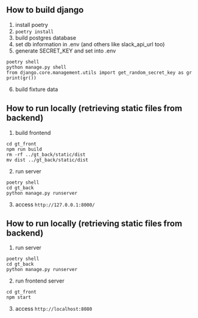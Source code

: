 ## How to build django

1. install poetry
2. `poetry install`
3. build postgres database
4. set db information in .env (and others like slack_api_url too)
5. generate SECRET_KEY and set into .env
```
poetry shell
python manage.py shell
from django.core.management.utils import get_random_secret_key as gr
print(gr())
```
6. build fixture data
<!-- MYMEMO: details on fixtures -->

## How to run locally (retrieving static files from backend)

1. build frontend

```
cd gt_front
npm run build
rm -rf ../gt_back/static/dist
mv dist ../gt_back/static/dist
```

2. run server

```
poetry shell
cd gt_back
python manage.py runserver
```

3. access `http://127.0.0.1:8000/`


## How to run locally (retrieving static files from backend)

1. run server

```
poetry shell
cd gt_back
python manage.py runserver
```

2. run frontend server

```
cd gt_front
npm start
```

3. access `http://localhost:8080`

